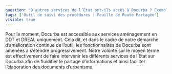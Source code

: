 ```yaml
---
question: "D’autres services de l’État ont-ils accès à Docurba ? Exemple : l’ARS. "
tags: ['Outil de suivi des procédures : Feuille de Route Partagée']
visible: true
---
```

Pour le moment, Docurba est accessible aux services aménagement en DDT et DREAL uniquement. Cela dit, et dans le cadre de notre démarche d’amélioration continue de l’outil, les fonctionnalités de Docurba sont amenées à s’étendre progressivement. 
Notre volonté sur le moyen terme est effectivement de faire intervenir les différents services de l’État sur Docurba afin de fluidifier le partage d’informations et ainsi faciliter l’élaboration des documents d’urbanisme.

